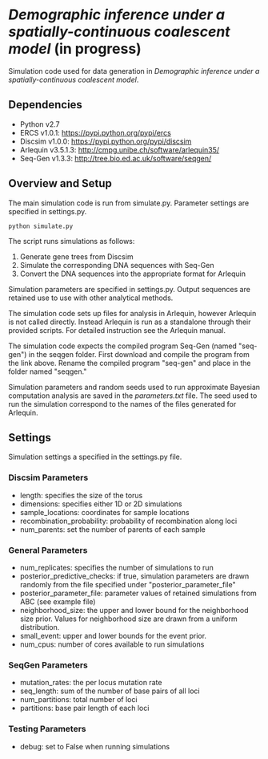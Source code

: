 # _Demographic inference under a spatially-continuous coalescent model_ (in progress)

Simulation code used for data generation in _Demographic inference under a spatially-continuous coalescent model_.


## Dependencies
* Python v2.7
* ERCS v1.0.1: https://pypi.python.org/pypi/ercs
* Discsim v1.0.0: https://pypi.python.org/pypi/discsim
* Arlequin v3.5.1.3: http://cmpg.unibe.ch/software/arlequin35/
* Seq-Gen v1.3.3: http://tree.bio.ed.ac.uk/software/seqgen/

## Overview and Setup
The main simulation code is run from simulate.py. Parameter settings are specified in settings.py.

``python simulate.py``

 The script runs simulations as follows:

1. Generate gene trees from Discsim
2. Simulate the corresponding DNA sequences with Seq-Gen
3. Convert the DNA sequences into the appropriate format for Arlequin

Simulation parameters are specified in settings.py. Output sequences are retained use to use with other analytical methods.

The simulation code sets up files for analysis in Arlequin, however Arlequin is not called directly. Instead Arlequin is run as a standalone through their provided scripts. For detailed instruction see the Arlequin manual.

The simulation code expects the compiled program Seq-Gen (named "seq-gen") in the seqgen folder. First download and compile the program from the link above. Rename the compiled program "seq-gen" and place in the folder named "seqgen."

Simulation parameters and random seeds used to run approximate Bayesian computation analysis are saved in the _parameters.txt_ file. The seed used to run the simulation correspond to the names of the files generated for Arlequin.

## Settings
Simulation settings a specified in the settings.py file.

### Discsim Parameters
* length: specifies the size of the torus
* dimensions: specifies either 1D or 2D simulations
* sample_locations: coordinates for sample locations
* recombination_probability: probability of recombination along loci
* num_parents: set the number of parents of each sample

### General Parameters
* num_replicates: specifies the number of simulations to run
* posterior_predictive_checks: if true, simulation parameters are drawn randomly from the file specified under "posterior_parameter_file"
* posterior_parameter_file: parameter values of retained simulations from ABC (see example file)
* neighborhood_size: the upper and lower bound for the neighborhood size prior. Values for neighborhood size are drawn from a uniform distribution.
* small_event: upper and lower bounds for the event prior.
* num_cpus: number of cores available to run simulations

### SeqGen Parameters
* mutation_rates: the per locus mutation rate
* seq_length: sum of the number of base pairs of all loci
* num_partitions: total number of loci
* partitions: base pair length of each loci


### Testing Parameters
* debug: set to False when running simulations
